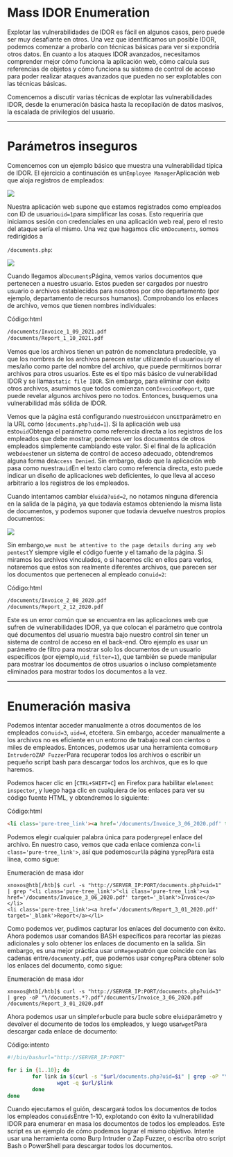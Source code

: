 # Mass IDOR Enumeration

Explotar las vulnerabilidades de IDOR es fácil en algunos casos, pero puede ser muy desafiante en otros. Una vez que identificamos un posible IDOR, podemos comenzar a probarlo con técnicas básicas para ver si expondría otros datos. En cuanto a los ataques IDOR avanzados, necesitamos comprender mejor cómo funciona la aplicación web, cómo calcula sus referencias de objetos y cómo funciona su sistema de control de acceso para poder realizar ataques avanzados que pueden no ser explotables con las técnicas básicas.

Comencemos a discutir varias técnicas de explotar las vulnerabilidades IDOR, desde la enumeración básica hasta la recopilación de datos masivos, la escalada de privilegios del usuario.

---

# **Parámetros inseguros**

Comencemos con un ejemplo básico que muestra una vulnerabilidad típica de IDOR. El ejercicio a continuación es un`Employee Manager`Aplicación web que aloja registros de empleados:

![](https://academy.hackthebox.com/storage/modules/134/web_attacks_idor_employee_manager.jpg)

Nuestra aplicación web supone que estamos registrados como empleados con ID de usuario`uid=1`para simplificar las cosas. Esto requeriría que iniciamos sesión con credenciales en una aplicación web real, pero el resto del ataque sería el mismo. Una vez que hagamos clic en`Documents`, somos redirigidos a

`/documents.php`:

![](https://academy.hackthebox.com/storage/modules/134/web_attacks_idor_documents.jpg)

Cuando llegamos al`Documents`Página, vemos varios documentos que pertenecen a nuestro usuario. Estos pueden ser cargados por nuestro usuario o archivos establecidos para nosotros por otro departamento (por ejemplo, departamento de recursos humanos). Comprobando los enlaces de archivo, vemos que tienen nombres individuales:

Código:html

```html
/documents/Invoice_1_09_2021.pdf
/documents/Report_1_10_2021.pdf

```

Vemos que los archivos tienen un patrón de nomenclatura predecible, ya que los nombres de los archivos parecen estar utilizando el usuario`uid`y el mes/año como parte del nombre del archivo, que puede permitirnos borrar archivos para otros usuarios. Este es el tipo más básico de vulnerabilidad IDOR y se llama`static file IDOR`. Sin embargo, para eliminar con éxito otros archivos, asumimos que todos comienzan con`Invoice`o`Report`, que puede revelar algunos archivos pero no todos. Entonces, busquemos una vulnerabilidad más sólida de IDOR.

Vemos que la página está configurando nuestro`uid`con un`GET`parámetro en la URL como (`documents.php?uid=1`). Si la aplicación web usa esto`uid`Obtenga el parámetro como referencia directa a los registros de los empleados que debe mostrar, podemos ver los documentos de otros empleados simplemente cambiando este valor. Si el final de la aplicación web`does`tener un sistema de control de acceso adecuado, obtendremos alguna forma de`Access Denied`. Sin embargo, dado que la aplicación web pasa como nuestra`uid`En el texto claro como referencia directa, esto puede indicar un diseño de aplicaciones web deficientes, lo que lleva al acceso arbitrario a los registros de los empleados.

Cuando intentamos cambiar el`uid`a`?uid=2`, no notamos ninguna diferencia en la salida de la página, ya que todavía estamos obteniendo la misma lista de documentos, y podemos suponer que todavía devuelve nuestros propios documentos:

![](https://academy.hackthebox.com/storage/modules/134/web_attacks_idor_documents.jpg)

Sin embargo,`we must be attentive to the page details during any web pentest`Y siempre vigile el código fuente y el tamaño de la página. Si miramos los archivos vinculados, o si hacemos clic en ellos para verlos, notaremos que estos son realmente diferentes archivos, que parecen ser los documentos que pertenecen al empleado con`uid=2`:

Código:html

```html
/documents/Invoice_2_08_2020.pdf
/documents/Report_2_12_2020.pdf

```

Este es un error común que se encuentra en las aplicaciones web que sufren de vulnerabilidades IDOR, ya que colocan el parámetro que controla qué documentos del usuario muestra bajo nuestro control sin tener un sistema de control de acceso en el back-end. Otro ejemplo es usar un parámetro de filtro para mostrar solo los documentos de un usuario específicos (por ejemplo,`uid_filter=1`), que también se puede manipular para mostrar los documentos de otros usuarios o incluso completamente eliminados para mostrar todos los documentos a la vez.

---

# **Enumeración masiva**

Podemos intentar acceder manualmente a otros documentos de los empleados con`uid=3`, `uid=4`, etcétera. Sin embargo, acceder manualmente a los archivos no es eficiente en un entorno de trabajo real con cientos o miles de empleados. Entonces, podemos usar una herramienta como`Burp Intruder`o`ZAP Fuzzer`Para recuperar todos los archivos o escribir un pequeño script bash para descargar todos los archivos, que es lo que haremos.

Podemos hacer clic en [`CTRL+SHIFT+C`] en Firefox para habilitar el`element inspector`, y luego haga clic en cualquiera de los enlaces para ver su código fuente HTML, y obtendremos lo siguiente:

Código:html

```html
<li class='pure-tree_link'><a href='/documents/Invoice_3_06_2020.pdf' target='_blank'>Invoice</a></li><li class='pure-tree_link'><a href='/documents/Report_3_01_2020.pdf' target='_blank'>Report</a></li>
```

Podemos elegir cualquier palabra única para poder`grep`el enlace del archivo. En nuestro caso, vemos que cada enlace comienza con`<li class='pure-tree_link'>`, así que podemos`curl`la página y`grep`Para esta línea, como sigue:

Enumeración de masa idor

```
xnoxos@htb[/htb]$ curl -s "http://SERVER_IP:PORT/documents.php?uid=1" | grep "<li class='pure-tree_link'>"<li class='pure-tree_link'><a href='/documents/Invoice_3_06_2020.pdf' target='_blank'>Invoice</a></li>
<li class='pure-tree_link'><a href='/documents/Report_3_01_2020.pdf' target='_blank'>Report</a></li>

```

Como podemos ver, pudimos capturar los enlaces del documento con éxito. Ahora podemos usar comandos BASH específicos para recortar las piezas adicionales y solo obtener los enlaces de documento en la salida. Sin embargo, es una mejor práctica usar un`Regex`patrón que coincide con las cadenas entre`/document`y`.pdf`, que podemos usar con`grep`Para obtener solo los enlaces del documento, como sigue:

Enumeración de masa idor

```
xnoxos@htb[/htb]$ curl -s "http://SERVER_IP:PORT/documents.php?uid=3" | grep -oP "\/documents.*?.pdf"/documents/Invoice_3_06_2020.pdf
/documents/Report_3_01_2020.pdf

```

Ahora podemos usar un simple`for`bucle para bucle sobre el`uid`parámetro y devolver el documento de todos los empleados, y luego usar`wget`Para descargar cada enlace de documento:

Código:intento

```bash
#!/bin/bashurl="http://SERVER_IP:PORT"

for i in {1..10}; do
        for link in $(curl -s "$url/documents.php?uid=$i" | grep -oP "\/documents.*?.pdf"); do
                wget -q $url/$link
        done
done

```

Cuando ejecutamos el guión, descargará todos los documentos de todos los empleados con`uids`Entre 1-10, explotando con éxito la vulnerabilidad IDOR para enumerar en masa los documentos de todos los empleados. Este script es un ejemplo de cómo podemos lograr el mismo objetivo. Intente usar una herramienta como Burp Intruder o Zap Fuzzer, o escriba otro script Bash o PowerShell para descargar todos los documentos.